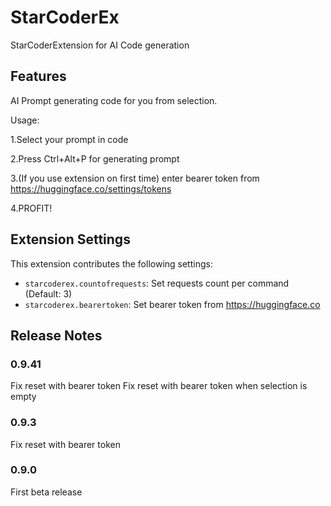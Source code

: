 # StarCoderEx

StarCoderExtension for AI Code generation

## Features

AI Prompt generating code for you from selection.

Usage:

1.Select your prompt in code

2.Press Ctrl+Alt+P for generating prompt

3.(If you use extension on first time) enter bearer token from https://huggingface.co/settings/tokens

4.PROFIT!

## Extension Settings

This extension contributes the following settings:

* `starcoderex.countofrequests`: Set requests count per command (Default: 3)
* `starcoderex.bearertoken`: Set bearer token from https://huggingface.co

## Release Notes

### 0.9.41
Fix reset with bearer token
Fix reset with bearer token when selection is empty
### 0.9.3
Fix reset with bearer token

### 0.9.0

First beta release
